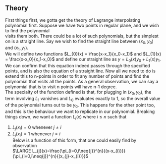 ## Theory  
First things first, we gotta get the theory of Lagrange interpolating polynomial first. Suppose we have two points in regular plane, and we wish to find the polynomial  
visits them both. There could be a lot of such polynomials, but the simplest on is a straight line. Say we wish to find the straight line between $(x_0,y_0)$ and $(x_1,y_1)$.  
We will define two functions $L_{0}(x) = \frac{x-x_1}{x_0-x_1}$ and $L_{1}(x) = \frac{x-x_0}{x_1-x_0}$ and define our straight line as $y = L_{0}(x)y_{0}+L_{1}(x)y_{1}$.  
We can confirm that this equation indeed passes through the specified points, and is also the equation of a straight line. Now all we need to do is extend this to n-points in order to fit any number of points and find the polynomial that visits all the points. As a general observation, we can say a polynomial that is to visit n points will have n-1 degree.  
The specialty of the function defined is that, for plugging in $(x_0,y_0)$, the term involving $L_{1}$ vanishes and $L_{0}$ evaluates exactly to 1, so the overall value of the polynomial turns out to be $y_{0}$. This happens for the other point too, and this is the behaviour we want to replicate in our polynomial. Breaking things down, we want a function $L_{i}(x)$ where $i\leq{n}$ such that  
1. $L_{j}(x_{i}) = 0$ whenever $j\neq{i}$  
2. $L_{j}(x_{i}) = 1$ whenever $j={i}$  
Below is a function of this form, that one could easily find by observation  
$\LARGE L_{j}(x)=\frac{\pi_{i=0,i\neq{j}}^{n}{(x-x_{i})}}{\pi_{i=0,i\neq{j}}^{n}{(x_{j}-x_{i})}}$
